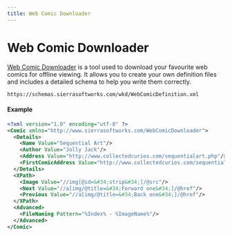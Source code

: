 ```yaml
---
title: Web Comic Downloader
---
```


# Web Comic Downloader <Badge text="xml-schema"/>
[Web Comic Downloader](https://sierrasoftworks.com/projects/wkd/) is a tool used to download
your favourite web comics for offline viewing. It allows you to create your own definition
files and includes a detailed schema to help you write them correctly.

```
https://schemas.sierrasoftworks.com/wkd/WebComicDefinition.xml
```

#### Example
```xml
<?xml version="1.0" encoding="utf-8" ?>
<Comic xmlns="http://www.sierrasoftworks.com/WebComicDownloader">
  <Details>
    <Name Value="Sequential Art"/>
    <Author Value="Jolly Jack"/>
    <Address Value="http://www.collectedcurios.com/sequentialart.php"/>
    <FirstComicAddress Value="http://www.collectedcurios.com/sequentialart.php?s=1"/>
  </Details>
  <XPath>
    <Image Value="//img[@id=&#34;strip&#34;]/@src"/>
    <Next Value="//a[img/@title=&#34;Forward one&#34;]/@href"/>
    <Previous Value="//a[img/@title=&#34;Back one&#34;]/@href"/>
  </XPath>
  <Advanced>
    <FileNaming Pattern="%Index% - %ImageName%"/>
  </Advanced>
</Comic>
```